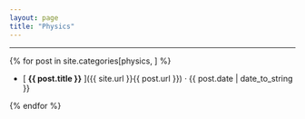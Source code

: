 ```yaml
---
layout: page
title: "Physics"
---
```


-----

{% for post in site.categories[physics, ] %}

- [ **{{ post.title }}** ]({{ site.url }}{{ post.url }}) &middot; {{ post.date | date_to_string }} 

{% endfor %}

<!-- 
{% for post in site.categories[physics, ] %}

{{ post.date | date_to_string }} » [{% capture category_name %}{{ post.category }}{% endcapture %} <a href="/category/{{ category_name }}">{{ category_name }}</a> ] » [ **{{ post.title }}** ]({{ site.url }}{{ post.url }}) 

{% endfor %}
 -->